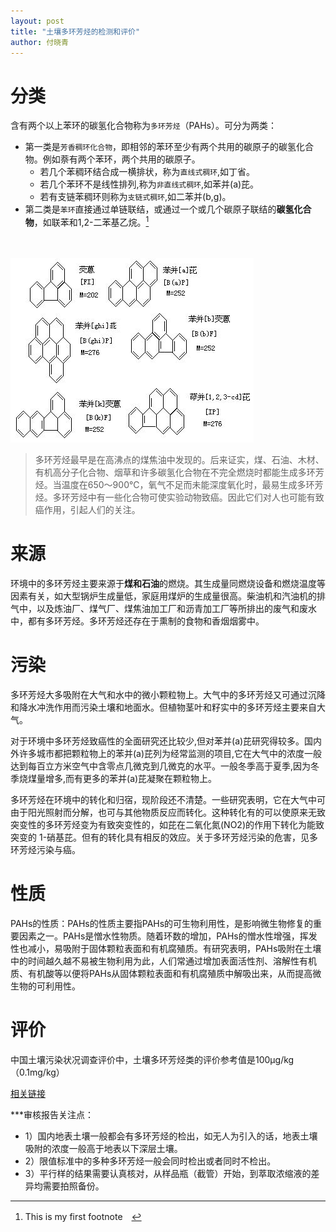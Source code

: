 ```yaml
---
layout: post
title: "土壤多环芳烃的检测和评价"
author: 付晓青
---
```




# 分类
含有两个以上苯环的碳氢化合物称为`多环芳烃`（PAHs）。可分为两类：
- 第一类是`芳香稠环化合物`，即相邻的苯环至少有两个共用的碳原子的碳氢化合物。例如萘有两个苯环，两个共用的碳原子。  
  - 若几个苯稠环结合成一横排状，称为`直线式稠环`,如丁省。
  - 若几个苯环不是线性排列,称为`非直线式稠环`,如苯并(a)芘。
  - 若有支链苯稠环则称为`支链式稠环`,如二苯并(b,g)。
- 第二类是`苯环`直接通过单链联结，或通过一个或几个碳原子联结的**碳氢化合物**，如联苯和1,2-二苯基乙烷。[^1]

　
[^1]: This is my first footnote　

![](/images/blog/pah.jpg)

> 多环芳烃最早是在高沸点的煤焦油中发现的。后来证实，煤、石油、木材、有机高分子化合物、烟草和许多碳氢化合物在不完全燃烧时都能生成多环芳烃。当温度在650～900℃，氧气不足而未能深度氧化时，最易生成多环芳烃。多环芳烃中有一些化合物可使实验动物致癌。因此它们对人也可能有致癌作用，引起人们的关注。


# 来源
环境中的多环芳烃主要来源于**煤和石油**的燃烧。其生成量同燃烧设备和燃烧温度等因素有关，如大型锅炉生成量低，家庭用煤炉的生成量很高。柴油机和汽油机的排气中，以及炼油厂、煤气厂、煤焦油加工厂和沥青加工厂等所排出的废气和废水中，都有多环芳烃。多环芳烃还存在于熏制的食物和香烟烟雾中。

# 污染
多环芳烃大多吸附在大气和水中的微小颗粒物上。大气中的多环芳烃又可通过沉降和降水冲洗作用而污染土壤和地面水。但植物茎叶和籽实中的多环芳烃主要来自大气。

对于环境中多环芳烃致癌性的全面研究还比较少,但对苯并(a)芘研究得较多。国内外许多城市都把颗粒物上的苯并(a)芘列为经常监测的项目,它在大气中的浓度一般达到每百立方米空气中含零点几微克到几微克的水平。一般冬季高于夏季,因为冬季烧煤量增多,而有更多的苯并(a)芘凝聚在颗粒物上。

多环芳烃在环境中的转化和归宿，现阶段还不清楚。一些研究表明，它在大气中可由于阳光照射而分解，也可与其他物质反应而转化。这种转化有的可以使原来无致突变性的多环芳烃变为有致突变性的，如芘在二氧化氮(NO2)的作用下转化为能致突变的 1-硝基芘。但有的转化具有相反的效应。关于多环芳烃污染的危害，见多环芳烃污染与癌。

# 性质
PAHs的性质：PAHs的性质主要指PAHs的可生物利用性，是影响微生物修复的重要因素之一。PAHs是憎水性物质。随着环数的增加，PAHs的憎水性增强，挥发性也减小，易吸附于固体颗粒表面和有机腐殖质。有研究表明，PAHs吸附在土壤中的时间越久越不易被生物利用为此，人们常通过增加表面活性剂、溶解性有机质、有机酸等以便将PAHs从固体颗粒表面和有机腐殖质中解吸出来，从而提高微生物的可利用性。

# 评价
中国土壤污染状况调查评价中，土壤多环芳烃类的评价参考值是100μg/kg（0.1mg/kg）

[相关链接](https://baike.baidu.com/item/%E5%A4%9A%E7%8E%AF%E8%8A%B3%E7%83%83%E6%B1%A1%E6%9F%93/8573532)

***审核报告关注点：
- 1）国内地表土壤一般都会有多环芳烃的检出，如无人为引入的话，地表土壤吸附的浓度一般高于地表以下深层土壤。
- 2）限值标准中的多种多环芳烃一般会同时检出或者同时不检出。
- 3）平行样的结果需要认真核对，从样品瓶（截管）开始，到萃取浓缩液的差异均需要拍照备份。

